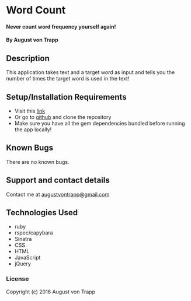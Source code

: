 # Word Count

#### Never count word frequency yourself again!

#### By August von Trapp

## Description

This application takes text and a target word as input and tells you the number of times the target word is used in the text!

## Setup/Installation Requirements

* Visit this [link](http://augustinevt.github.io/ping-pong)
* Or go to [github]() and clone the repository
* Make sure you have all the gem dependencies bundled before running the app locally!

## Known Bugs

There are no known bugs.

## Support and contact details

Contact me at augustvontrapp@gmail.com

## Technologies Used

* ruby
* rspec/capybara
* Sinatra
* CSS
* HTML
* JavaScript
* jQuery

### License

Copyright (c) 2016 August von Trapp
